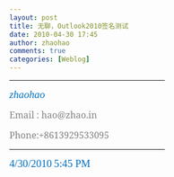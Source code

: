 ```yaml
---
layout: post
title: 无聊，Outlook2010签名测试
date: 2010-04-30 17:45
author: zhaohao
comments: true
categories: [Weblog]
---
```

<div>
<div style="text-align: left;" align="left">

<hr style="color: #4f81bd;" align="left" noshade="noshade" size="3" width="55%" />

</div>
<p style="text-align: left;" align="left"><i><span lang="EN-US" style="font-size: 14.0pt; font-family: Magneto; color: #0070c0; font-style: italic;">zhaohao</span></i></p>
<p style="text-align: left;" align="left"><span lang="EN-US" style="font-size: 12.0pt; font-family: 'Bernard MT Condensed','serif'; color: gray;">Email : hao@zhao.in</span></p>
<p style="text-align: left;" align="left"><span lang="EN-US" style="font-size: 12.0pt; font-family: 'Bernard MT Condensed','serif'; color: gray;">Phone:+8613929533095</span></p>

<div style="text-align: left;" align="left">

<hr style="color: #4f81bd;" align="left" noshade="noshade" size="3" width="55%" />

</div>
<p style="text-align: left;" align="left"><span lang="EN-US" style="font-size: 14.0pt; font-family: 'Arial Narrow','sans-serif'; color: #0070c0;">4/30/2010</span> <span lang="EN-US" style="font-size: 14.0pt; font-family: 'Arial Narrow','sans-serif'; color: #0070c0;">5:45 PM</span></p>

</div>

